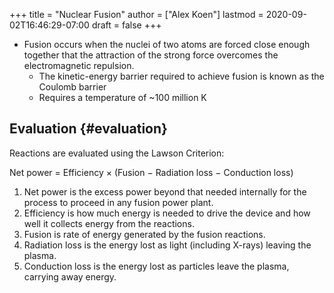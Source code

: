 +++
title = "Nuclear Fusion"
author = ["Alex Koen"]
lastmod = 2020-09-02T16:46:29-07:00
draft = false
+++

-   Fusion occurs when the nuclei of two atoms are forced close enough together that the attraction of the strong force overcomes the electromagnetic repulsion.
    -   The kinetic-energy barrier required to achieve fusion is known as the Coulomb barrier
    -   Requires a temperature of ~100 million K


## Evaluation {#evaluation}

Reactions are evaluated using the Lawson Criterion:

Net power = Efficiency × (Fusion − Radiation loss − Conduction loss)

1.  Net power is the excess power beyond that needed internally for the process to proceed in any fusion power plant.
2.  Efficiency is how much energy is needed to drive the device and how well it collects energy from the reactions.
3.  Fusion is rate of energy generated by the fusion reactions.
4.  Radiation loss is the energy lost as light (including X-rays) leaving the plasma.
5.  Conduction loss is the energy lost as particles leave the plasma, carrying away energy.
